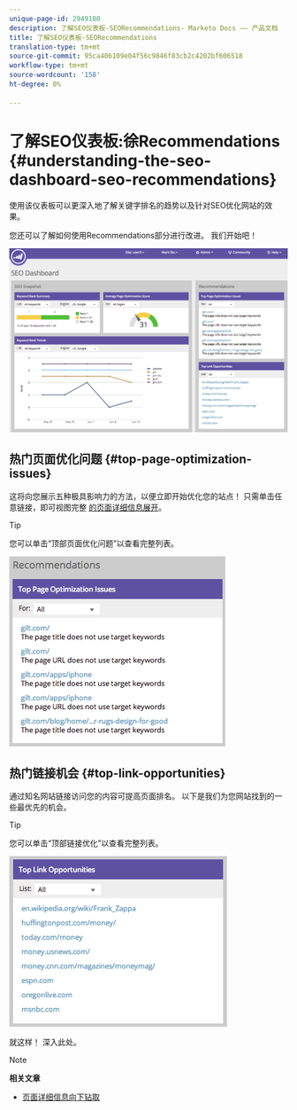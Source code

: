 ```yaml
---
unique-page-id: 2949180
description: 了解SEO仪表板-SEORecommendations- Marketo Docs —— 产品文档
title: 了解SEO仪表板-SEORecommendations
translation-type: tm+mt
source-git-commit: 95ca406109e04f56c9846f83cb2c4202bf606518
workflow-type: tm+mt
source-wordcount: '158'
ht-degree: 0%

---
```



# 了解SEO仪表板:徐Recommendations {#understanding-the-seo-dashboard-seo-recommendations}

使用该仪表板可以更深入地了解关键字排名的趋势以及针对SEO优化网站的效果。

您还可以了解如何使用Recommendations部分进行改进。 我们开始吧！

![](assets/image2014-9-17-21-3a39-3a57.png)

## 热门页面优化问题 {#top-page-optimization-issues}

这将向您展示五种极具影响力的方法，以便立即开始优化您的站点！ 只需单击任意链接，即可视图完整 [的页面详细信息展开](../../../../product-docs/additional-apps/seo/pages/seo-using-the-page-detail-drill-down.md)。

>[!TIP]
>
>您可以单击“顶部页面优化问题”以查看完整列表。

![](assets/image2014-9-17-21-3a40-3a52.png)

## 热门链接机会 {#top-link-opportunities}

通过知名网站链接访问您的内容可提高页面排名。 以下是我们为您网站找到的一些最优先的机会。

>[!TIP]
>
>您可以单击“顶部链接优化”以查看完整列表。

![](assets/image2014-9-17-21-3a41-3a17.png)

就这样！ 深入此处。

>[!NOTE]
>
>**相关文章**
>
>* [页面详细信息向下钻取](../../../../product-docs/additional-apps/seo/pages/seo-using-the-page-detail-drill-down.md)

